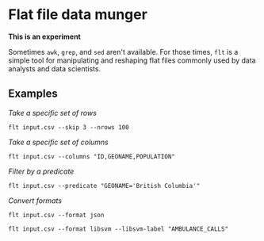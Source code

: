# Flat file data munger

**This is an experiment**

Sometimes `awk`, `grep`, and `sed` aren't available. For those times, `flt`
is a simple tool for manipulating and reshaping flat files commonly used by
data analysts and data scientists.

## Examples

*Take a specific set of rows*

    flt input.csv --skip 3 --nrows 100

*Take a specific set of columns*

    flt input.csv --columns "ID,GEONAME,POPULATION"

*Filter by a predicate*

    flt input.csv --predicate "GEONAME='British Columbia'"

*Convert formats*

    flt input.csv --format json

    flt input.csv --format libsvm --libsvm-label "AMBULANCE_CALLS"
